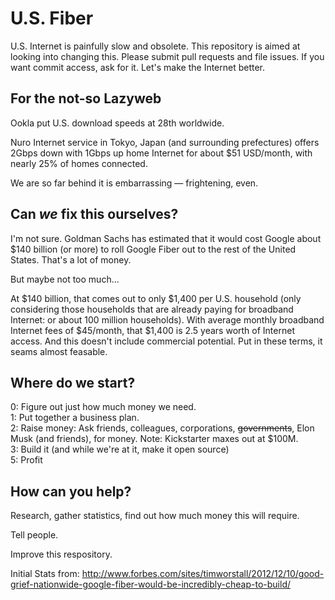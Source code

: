 U.S. Fiber
========

U.S. Internet is painfully slow and obsolete. This repository is aimed at looking into changing this. Please submit 
pull requests and file issues. If you want commit access, ask for it. Let's make the Internet better.

For the not-so Lazyweb
-----

Ookla put U.S. download speeds at 28th worldwide.

Nuro Internet service in Tokyo, Japan (and surrounding prefectures) offers 2Gbps down with 1Gbps up home Internet 
for about $51 USD/month, with nearly 25% of homes connected.

We are so far behind it is embarrassing — frightening, even.

Can *we* fix this ourselves?
-----

I'm not sure. Goldman Sachs has estimated that it would cost Google about $140 billion (or more) to roll 
Google Fiber out to the rest of the United States. That's a lot of money.

But maybe not too much...

At $140 billion, that comes out to only $1,400 per U.S. household (only considering those households that are already 
paying for broadband Internet: or about 100 million households). With average monthly broadband Internet fees of 
$45/month, that $1,400 is 2.5 years worth of Internet access. And this doesn't include commercial potential. Put in 
these terms, it seams almost feasable.


Where do we start?
-----

0: Figure out just how much money we need.  
1: Put together a business plan.  
2: Raise money: Ask friends, colleagues, corporations, ~~governments~~, Elon Musk (and friends), for money. Note: Kickstarter maxes out at $100M.   
3: Build it (and while we're at it, make it open source)   
5: Profit


How can you help?
-----

Research, gather statistics, find out how much money this will require.

Tell people.

Improve this respository.


Initial Stats from: http://www.forbes.com/sites/timworstall/2012/12/10/good-grief-nationwide-google-fiber-would-be-incredibly-cheap-to-build/
